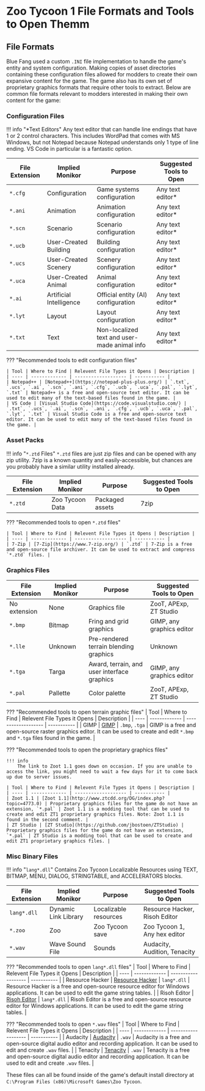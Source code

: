# Zoo Tycoon 1 File Formats and Tools to Open Themm

## File Formats

Blue Fang used a custom `.INI` file implementation to handle the game's entity and system configuration. Making copies of asset directories containing these configuration files allowed for modders to create their own expansive content for the game. The game also has its own set of proprietary graphics formats that require other tools to extract. Below are common file formats relevant to modders interested in making their own content for the game:

### Configuration Files

!!! info "*Text Editors"
    Any text editor that can handle line endings that have 1 or 2 control characters. This includes WordPad that comes with MS Windows, but not Notepad because Notepad understands only 1 type of line ending. VS Code in particular is a fantastic option.

| File Extension | Implied Monikor | Purpose | Suggested Tools to Open |
| -------------- | --------------- | ------- | ------------- |
| `*.cfg`             | Configuration | Game systems configuration | Any text editor* |
| `*.ani`             | Animation | Animation configuration | Any text editor* |
| `*.scn`             | Scenario | Scenario configuration | Any text editor* |
| `*.ucb`             | User-Created Building | Building configuration | Any text editor* |
| `*.ucs`             | User-Created Scenery | Scenery configuration | Any text editor* |
| `*.uca`             | User-Created Animal | Animal configuration | Any text editor* |
| `*.ai`              | Artificial Intelligence | Official entity (AI) configuration | Any text editor* |
| `*.lyt`             | Layout | Layout configuration | Any text editor* |
| `*.txt`             | Text | Non-localized text and user-made animal info | Any text editor* |

??? "Recommended tools to edit configuration files"

    | Tool | Where to Find | Relevent File Types it Opens | Description | 
    | ---- | ------------- | ------------------- | ----------- |
    | Notepad++ | [Notepad++](https://notepad-plus-plus.org/) | `.txt`, `.ucs`, `.ai`, `.scn`, `.ani`, `.cfg`, `.ucb`, `.uca`, `.pal`, `.lyt`, `.txt` | Notepad++ is a free and open-source text editor. It can be used to edit many of the text-based files found in the game. |
    | VS Code | [Visual Studio Code](https://code.visualstudio.com/) | `.txt`, `.ucs`, `.ai`, `.scn`, `.ani`, `.cfg`, `.ucb`, `.uca`, `.pal`, `.lyt`, `.txt` | Visual Studio Code is a free and open-source text editor. It can be used to edit many of the text-based files found in the game. |


### Asset Packs

!!! info "`*.ztd` Files"
    `*.ztd` files are just zip files and can be opened with any zip utility. 7zip is a known quantity and easily-accessible, but chances are you probably have a similar utility installed already.

| File Extension | Implied Monikor | Purpose | Suggested Tools to Open |
| -------------- | --------------- | ------- | ------------- |
| `*.ztd`             | Zoo Tycoon Data | Packaged assets  | 7zip |

??? "Recommended tools to open `*.ztd` files"

    | Tool | Where to Find | Relevent File Types it Opens | Description | 
    | ---- | ------------- | ------------------- | ----------- |
    | 7-Zip | [7-Zip](https://www.7-zip.org/) | `.ztd` | 7-Zip is a free and open-source file archiver. It can be used to extract and compress `*.ztd` files. |

### Graphics Files

| File Extension | Implied Monikor | Purpose | Suggested Tools to Open |
| -------------- | --------------- | ------- | ------------- |
| No extension        | None | Graphics file | ZooT, APExp, ZT Studio  |
| `*.bmp`             | Bitmap | Fring and grid graphics | GIMP, any graphics editor |
| `*.lle`             | Unknown | Pre-rendered terrain blending graphics | Unknown |
| `*.tga`             | Targa | Award, terrain, and user interface graphics | GIMP, any graphics editor |
| `*.pal`             | Pallette | Color palette                | ZooT, APExp, ZT Studio |

??? "Recommended tools to open terrain graphic files"
    | Tool | Where to Find | Relevent File Types it Opens | Description | 
    | ---- | ------------- | ------------------- | ----------- |
    | GIMP | [GIMP](https://www.gimp.org/) | `.bmp`, `.tga` | GIMP is a free and open-source raster graphics editor. It can be used to create and edit `*.bmp` and `*.tga` files found in the game. |

??? "Recommended tools to open the proprietary graphics files"

    !!! info
        The link to Zoot 1.1 goes down on occasion. If you are unable to access the link, you might need to wait a few days for it to come back up due to server issues.

    | Tool | Where to Find | Relevent File Types it Opens | Description | 
    | ---- | ------------- | ------------------- | ----------- |
    | Zoot 1.1 | [Zoot 1.1](http://www.ztcdd.org/DG/index.php?topic=4773.0) | Proprietary graphics files for the game do not have an extension, `*.pal` | Zoot 1.1 is a modding tool that can be used to create and edit ZT1 proprietary graphics files. Note: Zoot 1.1 is found in the second comment. |
    | ZT Studio | [ZT Studio](https://github.com/jbostoen/ZTStudio) | Proprietary graphics files for the game do not have an extension, `*.pal` | ZT Studio is a modding tool that can be used to create and edit ZT1 proprietary graphics files. |

### Misc Binary Files

!!! info "`lang*.dll`"
    Contains Zoo Tycoon Localizable Resources using TEXT, BITMAP, MENU, DIALOG, STRINGTABLE, and ACCELERATORS blocks.

| File Extension | Implied Monikor | Purpose | Suggested Tools to Open |
| -------------- | --------------- | ------- | ------------- |
| `lang*.dll`             | Dynamic Link Library | Localizable resources | Resource Hacker, Risoh Editor |
| `*.zoo`             | Zoo | Zoo Tycoon save | Zoo Tycoon 1, Any hex editor |
| `*.wav`             | Wave Sound File | Sounds | Audacity, Audition, Tenacity |

??? "Recommended tools to open `lang*.dll` files"
    | Tool | Where to Find | Relevent File Types it Opens | Description | 
    | ---- | ------------- | ------------------- | ----------- |
    | Resource Hacker | [Resource Hacker](http://www.angusj.com/resourcehacker/) | `lang*.dll` | Resource Hacker is a free and open-source resource editor for Windows applications. It can be used to edit the game string tables. |
    | Risoh Editor | [Risoh Editor](https://github.com/katahiromz/RisohEditor) | `lang*.dll` | Risoh Editor is a free and open-source resource editor for Windows applications. It can be used to edit the game string tables. |

??? "Recommended tools to open `*.wav` files"
    | Tool | Where to Find | Relevent File Types it Opens | Description | 
    | ---- | ------------- | ------------------- | ----------- |
    | Audacity | [Audacity](https://www.audacityteam.org/) | `.wav` | Audacity is a free and open-source digital audio editor and recording application. It can be used to edit and create `.wav` files. |
    | Tenacity | [Tenacity](https://tenacityaudio.org/) | `.wav` | Tenacity is a free and open-source digital audio editor and recording application. It can be used to edit and create `.wav` files. |

These files can all be found inside of the game's default install directory at `C:\Program Files (x86)\Microsoft Games\Zoo Tycoon`.
